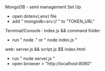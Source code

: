 MongoDB - semi management
Set Up
- open dotenv(.env) file
- add " mongodb+srv:// " to "TOKEN_URL"

Terminal/Console : index.js && command folder
- run " node ." or " node index.js "

web: server.js && script.js $$ index.html
- run " node server.js "
- open browser > "http://localhost:8080"
